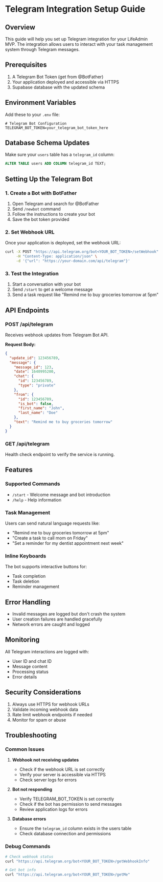 # Telegram Integration Setup Guide

## Overview
This guide will help you set up Telegram integration for your LifeAdmin MVP. The integration allows users to interact with your task management system through Telegram messages.

## Prerequisites
1. A Telegram Bot Token (get from @BotFather)
2. Your application deployed and accessible via HTTPS
3. Supabase database with the updated schema

## Environment Variables
Add these to your `.env` file:

```env
# Telegram Bot Configuration
TELEGRAM_BOT_TOKEN=your_telegram_bot_token_here
```

## Database Schema Updates
Make sure your `users` table has a `telegram_id` column:

```sql
ALTER TABLE users ADD COLUMN telegram_id TEXT;
```

## Setting Up the Telegram Bot

### 1. Create a Bot with BotFather
1. Open Telegram and search for @BotFather
2. Send `/newbot` command
3. Follow the instructions to create your bot
4. Save the bot token provided

### 2. Set Webhook URL
Once your application is deployed, set the webhook URL:

```bash
curl -X POST "https://api.telegram.org/bot<YOUR_BOT_TOKEN>/setWebhook" \
     -H "Content-Type: application/json" \
     -d '{"url": "https://your-domain.com/api/telegram"}'
```

### 3. Test the Integration
1. Start a conversation with your bot
2. Send `/start` to get a welcome message
3. Send a task request like "Remind me to buy groceries tomorrow at 5pm"

## API Endpoints

### POST /api/telegram
Receives webhook updates from Telegram Bot API.

**Request Body:**
```json
{
  "update_id": 123456789,
  "message": {
    "message_id": 123,
    "date": 1640995200,
    "chat": {
      "id": 123456789,
      "type": "private"
    },
    "from": {
      "id": 123456789,
      "is_bot": false,
      "first_name": "John",
      "last_name": "Doe"
    },
    "text": "Remind me to buy groceries tomorrow"
  }
}
```

### GET /api/telegram
Health check endpoint to verify the service is running.

## Features

### Supported Commands
- `/start` - Welcome message and bot introduction
- `/help` - Help information

### Task Management
Users can send natural language requests like:
- "Remind me to buy groceries tomorrow at 5pm"
- "Create a task to call mom on Friday"
- "Set a reminder for my dentist appointment next week"

### Inline Keyboards
The bot supports interactive buttons for:
- Task completion
- Task deletion
- Reminder management

## Error Handling
- Invalid messages are logged but don't crash the system
- User creation failures are handled gracefully
- Network errors are caught and logged

## Monitoring
All Telegram interactions are logged with:
- User ID and chat ID
- Message content
- Processing status
- Error details

## Security Considerations
1. Always use HTTPS for webhook URLs
2. Validate incoming webhook data
3. Rate limit webhook endpoints if needed
4. Monitor for spam or abuse

## Troubleshooting

### Common Issues

1. **Webhook not receiving updates**
   - Check if the webhook URL is set correctly
   - Verify your server is accessible via HTTPS
   - Check server logs for errors

2. **Bot not responding**
   - Verify TELEGRAM_BOT_TOKEN is set correctly
   - Check if the bot has permission to send messages
   - Review application logs for errors

3. **Database errors**
   - Ensure the `telegram_id` column exists in the users table
   - Check database connection and permissions

### Debug Commands
```bash
# Check webhook status
curl "https://api.telegram.org/bot<YOUR_BOT_TOKEN>/getWebhookInfo"

# Get bot info
curl "https://api.telegram.org/bot<YOUR_BOT_TOKEN>/getMe"
```
